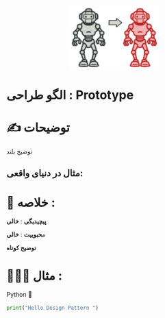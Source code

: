 <p align="center">
  <img src="https://github.com/mojtabapaso/Design-Pattern-Persian/blob/main/img/Creational/prototype-mini.png" height="150px" />
</p>

# الگو طراحی :  Prototype

# ✍️ توضیحات 
توضیح بلند

## مثال در دنیای واقعی:

 # 📝 خلاصه :
**پیچیدیگی** : **خالی** 

م**حبوبیت** : **خالی**

**توضیح کوتاه**

# 👨🏻‍💻 مثال  :
Python 🐍 


```python
print("Hello Design Pattern ")
```
